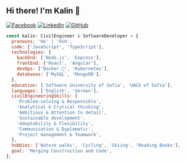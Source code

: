 ## Hi there! I'm Kalin 👋

[![Facebook](https://img.shields.io/badge/-Facebook-00B2FF?style=flat-square&logo=Facebook&logoColor=white)](https://www.facebook.com/kalin.hristov.5)
[![LinkedIn](https://img.shields.io/badge/-LinkedIn-0e76a8?style=flat-square&logo=Linkedin&logoColor=white)](https://www.linkedin.com/in/kalinhristovdeveloper)
[![GitHub](https://img.shields.io/badge/-Github-000000?style=flat-square&logo=Github&logoColor=white)](https://github.com/kalinsky-dev)

```javascript
const kalin: CivilEngineer & SoftwareDeveloper = {
  pronouns: 'He' | 'Him',
  code: ['JavaScript', 'TypeScript'],
  technologies: {
    backEnd: ['Node.js', 'Express'],
    frontEnd: ['React', 'Angular'],
    devOps: ['Docker 🐳', 'Kubernetes'],
    databases: ['MySQL', 'MongoDB'],
  },
  education: ['Software University of Sofia', 'UACG of Sofia'],
  languages: ['English', 'German'],
  civilEngineeringSkills: [
    'Problem-solving & Responsible',
    'Analytical & Crytical thinking',
    'Ambitious & Attention to detail',
    'Sustainable development',
    'Adoptability & Flexibility',
    'Communication & Dyplomatic',
    'Project management & Teamwork',
  ],
  hobbies: ['Nature walks', 'Cycling', 'Skiing', 'Reading Books'],
  goal: 'Merging Construction and Code',
};
```
